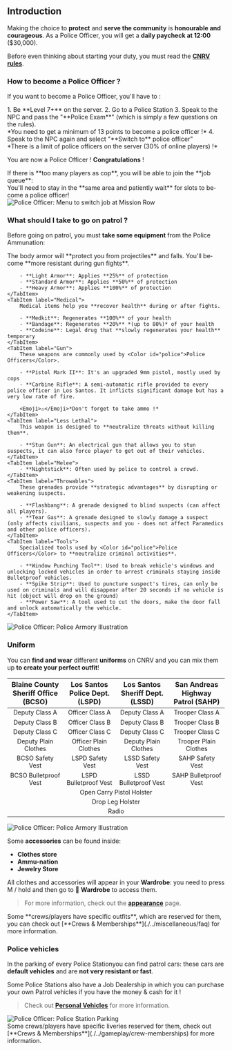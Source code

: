 <Intro title="police officer" description="How to become a professional police officer?" type="cops" lang="en" />

## Introduction 
Making the choice to **protect** and **serve the community** is **honourable and courageous**. As a <Color id="police">Police Officer</Color>, you will get a **daily paycheck at 12:00** (<Color id="money">$30,000</Color>).

Before even thinking about starting your duty, you must read the [**CNRV rules**](https://gtacnr.net/rules).
### How to become a Police Officer ?
If you want to become a <Color id="police">Police Officer</Color>, you'll have to :

<Steps>
    1. Be **Level 7+** on the server.
    2. Go to a <Color id="police">Police Station</Color><Blip type="police_station" />
    3. Speak to the NPC and pass the "**Police Exam**" (which is simply a few questions on the rules).<br />
    *You need to get a minimum of 13 points to become a police officer !*
    4. Speak to the NPC again and select "**Switch to** <Color id="police">police officer</Color>"<br />
    *There is a limit of police officers on the server (30% of online players) !*
</Steps>

You are now a <Color id="police">Police Officer</Color> ! **Congratulations** !
<Aside type="tip">
    If there is **too many players as cop**, you will be able to join the **job queue**:<br />
    You'll need to stay in the **same area and patiently wait** for slots to become a police officer!
</Aside>
<Img src="/cops/switch_to_police_officer.webp" alt="Police Officer: Menu to switch job at Mission Row" />

### What should I take to go on patrol ?
Before going on patrol, you must **take some equipment** from the <Color id="police">Police Ammunation</Color><Blip type="police_ammunation" />:

<Tabs>
    <TabItem label="Armor">
        The body armor will **protect you from projectiles** and falls. You'll become **more resistant during gun fights**.
    
        - **Light Armor**: Applies **25%** of protection
        - **Standard Armor**: Applies **50%** of protection
        - **Heavy Armor**: Applies **100%** of protection
    </TabItem>
    <TabItem label="Medical">
        Medical items help you **recover health** during or after fights.

        - **Medkit**: Regenerates **100%** of your health
        - **Bandage**: Regenerates **20%** *(up to 80%)* of your health
        - **Codeine**: Legal drug that **slowly regenerates your health** temporary
    </TabItem>
    <TabItem label="Gun">
        These weapons are commonly used by <Color id="police">Police Officers</Color>.

        - **Pistol Mark II**: It's an upgraded 9mm pistol, mostly used by cops
        - **Carbine Rifle**: A semi-automatic rifle provided to every police officer in Los Santos. It inflicts significant damage but has a very low rate of fire.
    
        <Emoji>⚠</Emoji>*Don't forget to take ammo !*
    </TabItem>
    <TabItem label="Less Lethal">
        This weapon is designed to **neutralize threats without killing them**.

        - **Stun Gun**: An electrical gun that allows you to stun suspects, it can also force player to get out of their vehicles.
    </TabItem>
    <TabItem label="Melee">
        - **Nightstick**: Often used by police to control a crowd.
    </TabItem>
    <TabItem label="Throwables">
        These grenades provide **strategic advantages** by disrupting or weakening suspects.

        - **Flashbang**: A grenade designed to blind suspects (can affect all players).
        - **Tear Gas**: A grenade designed to slowly damage a suspect (only affects civilians, suspects and you - does not affect Paramedics and other police officers).
    </TabItem>
    <TabItem label="Tools">
        Specialized tools used by <Color id="police">Police Officers</Color> to **neutralize criminal activities**.

        - **Window Punching Tool**: Used to break vehicle's windows and unlocking locked vehicles in order to arrest criminals staying inside Bulletproof vehicles.
        - **Spike Strip**: Used to puncture suspect's tires, can only be used on criminals and will disappear after 20 seconds if no vehicle is hit (object will drop on the ground)
        - **Power Saw**: A tool used to cut the doors, make the door fall and unlock automatically the vehicle.
    </TabItem>
</Tabs>

<Img src="/cops/armory.webp" alt="Police Officer: Police Armory Illustration" />

### Uniform
You can **find and wear** different **uniforms** on CNRV and you can mix them up **to create your perfect outfit**!

<table>
    <thead>
        <tr>
            <th style="text-align:center; front-weight:bold;">Blaine County Sheriff Office (BCSO)<br /><Blip type="police_bcso" size="40px" margintop="7px" /></th>
            <th style="text-align:center; front-weight:bold;">Los Santos Police Dept. (LSPD)<br /><Blip type="police_lspd" size="40px" margintop="7px" /></th>
            <th style="text-align:center; front-weight:bold;">Los Santos Sheriff Dept. (LSSD)<br /><Blip type="police_lssd" size="40px" margintop="7px" /></th>
            <th style="text-align:center; front-weight:bold;">San Andreas Highway Patrol (SAHP)<br /><Blip type="police_sahp" size="40px" margintop="7px" /></th>
        </tr>
    </thead>
    <tbody>
        <tr>
            <td style="text-align:center; font-size: 14px;">Deputy Class A</td>
            <td style="text-align:center; font-size: 14px;">Officer Class A</td>
            <td style="text-align:center; font-size: 14px;">Deputy Class A</td>
            <td style="text-align:center; font-size: 14px;">Trooper Class A</td>
        </tr>
        <tr>
            <td style="text-align:center; font-size: 14px;">Deputy Class B</td>
            <td style="text-align:center; font-size: 14px;">Officer Class B</td>
            <td style="text-align:center; font-size: 14px;">Deputy Class B</td>
            <td style="text-align:center; font-size: 14px;">Trooper Class B</td>
        </tr>
        <tr>
            <td style="text-align:center; font-size: 14px;">Deputy Class C</td>
            <td style="text-align:center; font-size: 14px;">Officer Class C</td>
            <td style="text-align:center; font-size: 14px;">Deputy Class C</td>
            <td style="text-align:center; font-size: 14px;">Trooper Class C</td>
        </tr>
        <tr>
            <td style="text-align:center; font-size: 14px;">Deputy Plain Clothes</td>
            <td style="text-align:center; font-size: 14px;">Officer Plain Clothes</td>
            <td style="text-align:center; font-size: 14px;">Deputy Plain Clothes</td>
            <td style="text-align:center; font-size: 14px;">Trooper Plain Clothes</td>
        </tr>
        <tr>
            <td style="text-align:center; font-size: 14px;">BCSO Safety Vest</td>
            <td style="text-align:center; font-size: 14px;">LSPD Safety Vest</td>
            <td style="text-align:center; font-size: 14px;">LSSD Safety Vest</td>
            <td style="text-align:center; font-size: 14px;">SAHP Safety Vest</td>
        </tr>
        <tr>
            <td style="text-align:center; font-size: 14px;">BCSO Bulletproof Vest</td>
            <td style="text-align:center; font-size: 14px;">LSPD Bulletproof Vest</td>
            <td style="text-align:center; font-size: 14px;">LSSD Bulletproof Vest</td>
            <td style="text-align:center; font-size: 14px;">SAHP Bulletproof Vest</td>
        </tr>
        <tr>
            <td style="text-align:center; font-size: 14px;" colspan="4">Open Carry Pistol Holster</td>
        </tr>
        <tr>
            <td style="text-align:center; font-size: 14px;" colspan="4">Drop Leg Holster</td>
        </tr>
        <tr>
            <td style="text-align:center; font-size: 14px;" colspan="4">Radio</td>
        </tr>
    </tbody>
</table>

<Img src="/cops/police_outfit.webp" alt="Police Officer: Police Armory Illustration" />

Some **accessories** can be found inside:

- **Clothes store** <Blip type="clothe_store" />
- **Ammu-nation** <Blip type="gun_club" />
- **Jewelry Store** <Blip type="jewelry" />

All clothes and accessories will appear in your **Wardrobe**: you need to press <Keyboard>M</Keyboard> / hold <ControllerInput type="VIEW" /> and then go to <Emoji>👕</Emoji> **Wardrobe** to access them.

> For more information, check out the [**appearance**](./../gameplay/appearance) page.

<Aside>
    Some **crews/players have specific outfits**, which are reserved for them, you can check out [**Crews & Memberships**](./../miscellaneous/faq) for more information.
</Aside>

### Police vehicles 
In the parking of every <Color id="police">Police Station</Color><Blip type="police_station" />you can find patrol cars: these cars are **default vehicles** and are **not very resistant or fast**.

Some Police Stations also have a <Color id="police">Job Dealership</Color><Blip type="cop_dealership" /> in which you can purchase your own Patrol vehicles if you have the money & cash for it !
> Check out [**Personal Vehicles**](./../gameplay/personal-vehicles) for more information.

<Img src="/cops/parking.webp" alt="Police Officer: Police Station Parking" />


<Aside>
    Some crews/players have specific liveries reserved for them, check out [**Crews & Memberships**](./../gameplay/crew-memberships) for more information.
</Aside>